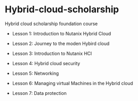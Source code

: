 # Hybrid-cloud-scholarship

Hybrid cloud scholarship foundation course

* Lesson 1: Introduction to Nutanix Hybrid Cloud

* Lesson 2: Journey to the moden Hybird cloud

* Lesson 3: Introduction to Nutanix HCI

* Lesson 4: Hybrid cloud security

* Lesson 5: Networking

* Lesson 6: Managing virtual Machines in the Hybrid cloud

* Lesson 7: Data protection


